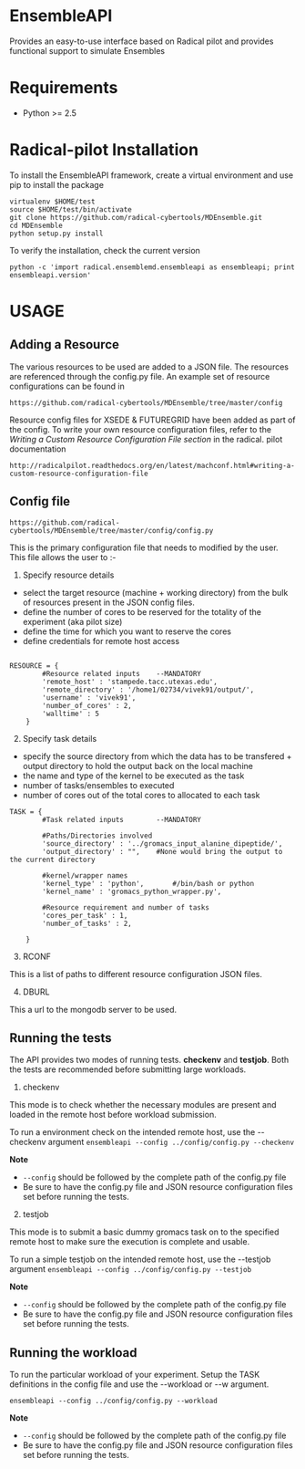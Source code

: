 EnsembleAPI
============

Provides an easy-to-use interface based on Radical pilot and provides functional support to simulate Ensembles


Requirements
============

* Python >= 2.5


Radical-pilot Installation
========================

To install the EnsembleAPI framework, create a virtual environment and use pip to install the package

```
virtualenv $HOME/test
source $HOME/test/bin/activate
git clone https://github.com/radical-cybertools/MDEnsemble.git
cd MDEnsemble
python setup.py install
```

To verify the installation, check the current version

```
python -c 'import radical.ensemblemd.ensembleapi as ensembleapi; print ensembleapi.version'
```

USAGE
======


Adding a Resource
-------------------

The various resources to be used are added to a JSON file. The resources are referenced through the config.py file. An example set of resource
 configurations can be found in

 ```
 https://github.com/radical-cybertools/MDEnsemble/tree/master/config
 ```

Resource config files for XSEDE & FUTUREGRID have been added as part of the config. To write your own resource configuration files, refer
 to the *Writing a Custom Resource Configuration File section* in the radical. pilot documentation

 ```
 http://radicalpilot.readthedocs.org/en/latest/machconf.html#writing-a-custom-resource-configuration-file
 ```


Config file
-------------

```
https://github.com/radical-cybertools/MDEnsemble/tree/master/config/config.py
```


This is the primary configuration file that needs to modified by the user. This file allows the user to :-

1) Specify resource details

* select the target resource (machine + working directory) from the bulk of resources present in the JSON config files.
* define the number of cores to be reserved for the totality of the experiment (aka pilot size)
* define the time for which you want to reserve the cores
* define credentials for remote host access

```

RESOURCE = {
        #Resource related inputs	--MANDATORY
        'remote_host' : 'stampede.tacc.utexas.edu',
        'remote_directory' : '/home1/02734/vivek91/output/',
        'username' : 'vivek91',
        'number_of_cores' : 2,
        'walltime' : 5
    }

```

2) Specify task details

* specify the source directory from which the data has to be transfered + output directory to hold the output back on the local machine
* the name and type of the kernel to be executed as the task
* number of tasks/ensembles to executed
* number of cores out of the total cores to allocated to each task


```
TASK = {
        #Task related inputs		--MANDATORY

        #Paths/Directories involved
        'source_directory' : '../gromacs_input_alanine_dipeptide/',
        'output_directory' : "",    #None would bring the output to the current directory

        #kernel/wrapper names
        'kernel_type' : 'python',       #/bin/bash or python
        'kernel_name' : 'gromacs_python_wrapper.py',

        #Resource requirement and number of tasks
        'cores_per_task' : 1,
        'number_of_tasks' : 2,

    }
```

3) RCONF

This is a list of paths to different resource configuration JSON files.


4) DBURL

This a url to the mongodb server to be used.


Running the tests
------------------

The API provides two modes of running tests. **checkenv** and **testjob**. Both the tests are recommended before submitting large workloads.


1) checkenv

This mode is to check whether the necessary modules are present and loaded in the remote host before workload submission.

To run a environment check on the intended remote host, use the --checkenv argument
```ensembleapi --config ../config/config.py --checkenv```

**Note**
* ```--config``` should be followed by the complete path of the config.py file
* Be sure to have the config.py file and JSON resource configuration files set before running the tests.


2) testjob

This mode is to submit a basic dummy gromacs task on to the specified remote host to make sure the execution is complete and usable.

To run a simple testjob on the intended remote host, use the --testjob argument
```ensembleapi --config ../config/config.py --testjob```

**Note**
* ```--config``` should be followed by the complete path of the config.py file
* Be sure to have the config.py file and JSON resource configuration files set before running the tests.


Running the workload
--------------------

To run the particular workload of your experiment. Setup the TASK definitions in the config file and use the --workload or --w argument.

```ensembleapi --config ../config/config.py --workload```

**Note**
* ```--config``` should be followed by the complete path of the config.py file
* Be sure to have the config.py file and JSON resource configuration files set before running the tests.
